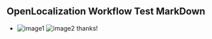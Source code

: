## OpenLocalization Workflow Test MarkDown
* ![image1](.\24b4f937-5ca9-43e7-b9d7-4e3775e2b106.PNG)   ![image2](.\48c68736-3ca3-4ffb-849a-44be01418ef7.png) 
thanks!